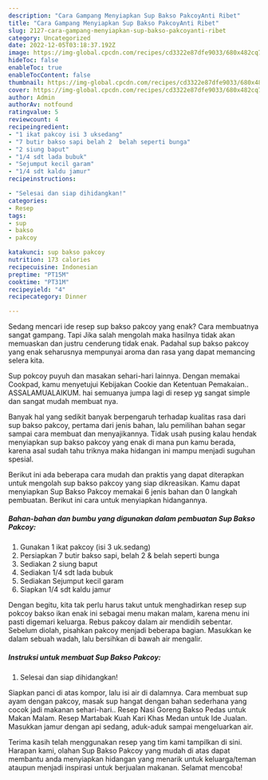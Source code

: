 ```yaml
---
description: "Cara Gampang Menyiapkan Sup Bakso PakcoyAnti Ribet"
title: "Cara Gampang Menyiapkan Sup Bakso PakcoyAnti Ribet"
slug: 2127-cara-gampang-menyiapkan-sup-bakso-pakcoyanti-ribet
category: Uncategorized
date: 2022-12-05T03:18:37.192Z
image: https://img-global.cpcdn.com/recipes/cd3322e87dfe9033/680x482cq70/sup-bakso-pakcoy-foto-resep-utama.jpg
hideToc: false
enableToc: true
enableTocContent: false
thumbnail: https://img-global.cpcdn.com/recipes/cd3322e87dfe9033/680x482cq70/sup-bakso-pakcoy-foto-resep-utama.jpg
cover: https://img-global.cpcdn.com/recipes/cd3322e87dfe9033/680x482cq70/sup-bakso-pakcoy-foto-resep-utama.jpg
author: Admin
authorAv: notfound
ratingvalue: 5
reviewcount: 4
recipeingredient:
- "1 ikat pakcoy isi 3 uksedang"
- "7 butir bakso sapi belah 2  belah seperti bunga"
- "2 siung baput"
- "1/4 sdt lada bubuk"
- "Sejumput kecil garam"
- "1/4 sdt kaldu jamur"
recipeinstructions:

- "Selesai dan siap dihidangkan!"
categories:
- Resep
tags:
- sup
- bakso
- pakcoy

katakunci: sup bakso pakcoy 
nutrition: 173 calories
recipecuisine: Indonesian
preptime: "PT15M"
cooktime: "PT31M"
recipeyield: "4"
recipecategory: Dinner

---
```



Sedang mencari ide resep sup bakso pakcoy yang enak? Cara membuatnya sangat gampang. Tapi Jika salah mengolah maka hasilnya tidak akan memuaskan dan justru cenderung tidak enak. Padahal sup bakso pakcoy yang enak seharusnya mempunyai aroma dan rasa yang dapat memancing selera kita.


Sup pokcoy puyuh dan masakan sehari-hari lainnya. Dengan memakai Cookpad, kamu menyetujui Kebijakan Cookie dan Ketentuan Pemakaian.. ASSALAMUALAIKUM. hai semuanya jumpa lagi di resep yg sangat simple dan sangat mudah membuat nya.

Banyak hal yang sedikit banyak berpengaruh terhadap kualitas rasa dari sup bakso pakcoy, pertama dari jenis bahan, lalu pemilihan bahan segar sampai cara membuat dan menyajikannya. Tidak usah pusing kalau hendak menyiapkan sup bakso pakcoy yang enak di mana pun kamu berada, karena asal sudah tahu triknya maka hidangan ini mampu menjadi suguhan spesial.


Berikut ini ada beberapa cara mudah dan praktis yang dapat diterapkan untuk mengolah sup bakso pakcoy yang siap dikreasikan. Kamu dapat menyiapkan Sup Bakso Pakcoy memakai 6 jenis bahan dan 0 langkah pembuatan. Berikut ini cara untuk menyiapkan hidangannya.

<!--inarticleads1-->

##### Bahan-bahan dan bumbu yang digunakan dalam pembuatan Sup Bakso Pakcoy:

1. Gunakan 1 ikat pakcoy (isi 3 uk.sedang)
1. Persiapkan 7 butir bakso sapi, belah 2 &amp; belah seperti bunga
1. Sediakan 2 siung baput
1. Sediakan 1/4 sdt lada bubuk
1. Sediakan Sejumput kecil garam
1. Siapkan 1/4 sdt kaldu jamur


Dengan begitu, kita tak perlu harus takut untuk menghadirkan resep sup pokcoy bakso ikan enak ini sebagai menu makan malam, karena menu ini pasti digemari keluarga. Rebus pakcoy dalam air mendidih sebentar. Sebelum diolah, pisahkan pakcoy menjadi beberapa bagian. Masukkan ke dalam sebuah wadah, lalu bersihkan di bawah air mengalir. 

<!--inarticleads2-->

##### Instruksi untuk membuat Sup Bakso Pakcoy:


1. Selesai dan siap dihidangkan!

Siapkan panci di atas kompor, lalu isi air di dalamnya. Cara membuat sup ayam dengan pakcoy, masak sup hangat dengan bahan sederhana yang cocok jadi makanan sehari-hari.. Resep Nasi Goreng Bakso Pedas untuk Makan Malam. Resep Martabak Kuah Kari Khas Medan untuk Ide Jualan. Masukkan jamur dengan api sedang, aduk-aduk sampai mengeluarkan air. 

Terima kasih telah menggunakan resep yang tim kami tampilkan di sini. Harapan kami, olahan Sup Bakso Pakcoy yang mudah di atas dapat membantu anda menyiapkan hidangan yang menarik untuk keluarga/teman ataupun menjadi inspirasi untuk berjualan makanan. Selamat mencoba!
